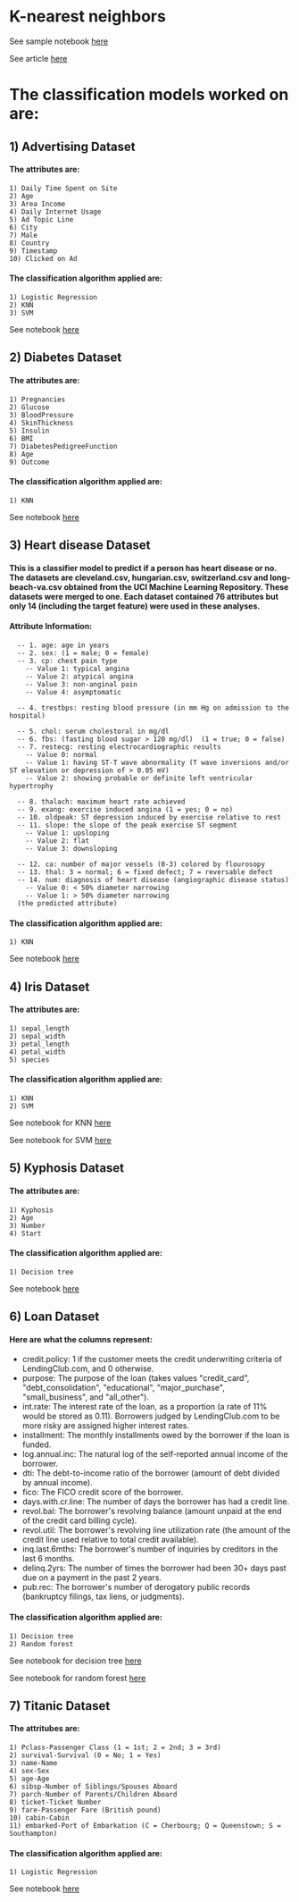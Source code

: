 # K-nearest neighbors
See sample notebook [here](https://github.com/jayashree8/Machine_learning_supervised_models/blob/master/Regression%20models/LinearRegression.ipynb)

See article [here](https://jayashree8.medium.com/grouping-classes-using-k-nearest-neighbors-algorithm-python-81f04f0a1fba)


# The classification models worked on are:

## 1) Advertising Dataset

#### The attributes are:

    1) Daily Time Spent on Site    
    2) Age    
    3) Area Income    
    4) Daily Internet Usage    
    5) Ad Topic Line    
    6) City    
    7) Male    
    8) Country    
    9) Timestamp    
    10) Clicked on Ad
    
#### The classification algorithm applied are:

    1) Logistic Regression    
    2) KNN    
    3) SVM
    
See notebook [here](https://github.com/jayashree8/Machine_learning_supervised_models/blob/master/Classification%20models/Advertising%20logistic%20reg%2C%20SVM%20and%20KNN/Advertising%20LogisticRegression%20KNN%20SVM.ipynb)

## 2) Diabetes Dataset

#### The attributes are:

    1) Pregnancies                 
    2) Glucose                     
    3) BloodPressure               
    4) SkinThickness               
    5) Insulin                     
    6) BMI                        
    7) DiabetesPedigreeFunction    
    8) Age                         
    9) Outcome   
    
#### The classification algorithm applied are:

    1) KNN
    
See notebook [here](https://github.com/jayashree8/Machine_learning_supervised_models/blob/master/Classification%20models/Diabetes%20KNN/diabetes%20KNN.ipynb)

## 3) Heart disease Dataset

#### This is a classifier model to predict if a person has heart disease or no. The datasets are cleveland.csv, hungarian.csv, switzerland.csv and long-beach-va.csv obtained from the UCI Machine Learning Repository. These datasets were merged to one. Each dataset contained 76 attributes but only 14 (including the target feature) were used in these analyses.

#### Attribute Information:
   
      -- 1. age: age in years    
      -- 2. sex: (1 = male; 0 = female) 
      -- 3. cp: chest pain type
        -- Value 1: typical angina
        -- Value 2: atypical angina
        -- Value 3: non-anginal pain
        -- Value 4: asymptomatic
      
      -- 4. trestbps: resting blood pressure (in mm Hg on admission to the hospital)

      -- 5. chol: serum cholestoral in mg/dl     
      -- 6. fbs: (fasting blood sugar > 120 mg/dl)  (1 = true; 0 = false)     
      -- 7. restecg: resting electrocardiographic results
        -- Value 0: normal
        -- Value 1: having ST-T wave abnormality (T wave inversions and/or ST elevation or depression of > 0.05 mV)
        -- Value 2: showing probable or definite left ventricular hypertrophy

      -- 8. thalach: maximum heart rate achieved
      -- 9. exang: exercise induced angina (1 = yes; 0 = no)    
      -- 10. oldpeak: ST depression induced by exercise relative to rest   
      -- 11. slope: the slope of the peak exercise ST segment
        -- Value 1: upsloping
        -- Value 2: flat
        -- Value 3: downsloping

      -- 12. ca: number of major vessels (0-3) colored by flourosopy        
      -- 13. thal: 3 = normal; 6 = fixed defect; 7 = reversable defect      
      -- 14. num: diagnosis of heart disease (angiographic disease status)
        -- Value 0: < 50% diameter narrowing
        -- Value 1: > 50% diameter narrowing
      (the predicted attribute)
    
#### The classification algorithm applied are:

    1) KNN
    
See notebook [here](https://github.com/jayashree8/Machine_learning_supervised_models/blob/master/Classification%20models/Heart%20disease%20KNN/heart_disease_uci.ipynb)

## 4) Iris Dataset

#### The attributes are:

    1) sepal_length    
    2) sepal_width    
    3) petal_length    
    4) petal_width    
    5) species 
    
#### The classification algorithm applied are:

    1) KNN    
    2) SVM
    
See notebook for KNN [here](https://github.com/jayashree8/Machine_learning_supervised_models/blob/master/Classification%20models/Iris%20KNN/Iris%20KNN.ipynb)

See notebook for SVM [here](https://github.com/jayashree8/Machine_learning_supervised_models/blob/master/Classification%20models/Iris%20SVM/SVM-Iris.ipynb)

## 5) Kyphosis Dataset

#### The attributes are:

    1) Kyphosis   
    2) Age    
    3) Number    
    4) Start
    
#### The classification algorithm applied are:

    1) Decision tree
    
See notebook [here](https://github.com/jayashree8/Machine_learning_supervised_models/blob/master/Classification%20models/Kyphosis%20decision%20tree/kyphosis%20decision%20tree.ipynb)

## 6) Loan Dataset

#### Here are what the columns represent:

* credit.policy: 1 if the customer meets the credit underwriting criteria of LendingClub.com, and 0 otherwise.
* purpose: The purpose of the loan (takes values "credit_card", "debt_consolidation", "educational", "major_purchase", "small_business", and "all_other").
* int.rate: The interest rate of the loan, as a proportion (a rate of 11% would be stored as 0.11). Borrowers judged by LendingClub.com to be more risky are assigned higher interest rates.
* installment: The monthly installments owed by the borrower if the loan is funded.
* log.annual.inc: The natural log of the self-reported annual income of the borrower.
* dti: The debt-to-income ratio of the borrower (amount of debt divided by annual income).
* fico: The FICO credit score of the borrower.
* days.with.cr.line: The number of days the borrower has had a credit line.
* revol.bal: The borrower's revolving balance (amount unpaid at the end of the credit card billing cycle).
* revol.util: The borrower's revolving line utilization rate (the amount of the credit line used relative to total credit available).
* inq.last.6mths: The borrower's number of inquiries by creditors in the last 6 months.
* delinq.2yrs: The number of times the borrower had been 30+ days past due on a payment in the past 2 years.
* pub.rec: The borrower's number of derogatory public records (bankruptcy filings, tax liens, or judgments).
    
#### The classification algorithm applied are:

    1) Decision tree    
    2) Random forest
    
See notebook for decision tree [here](https://github.com/jayashree8/Machine_learning_supervised_models/blob/master/Classification%20models/Loan%20decision%20tree/Decision%20Trees%20Project%20.ipynb)

See notebook for random forest [here](https://github.com/jayashree8/Machine_learning_supervised_models/blob/master/Classification%20models/Loan%20random%20forest/loan%20data%20decision%20tree%20random%20forest.ipynb)

## 7) Titanic Dataset

#### The attritubes are:

    1) Pclass-Passenger Class (1 = 1st; 2 = 2nd; 3 = 3rd)
    2) survival-Survival (0 = No; 1 = Yes)
    3) name-Name
    4) sex-Sex
    5) age-Age
    6) sibsp-Number of Siblings/Spouses Aboard
    7) parch-Number of Parents/Children Aboard
    8) ticket-Ticket Number
    9) fare-Passenger Fare (British pound)
    10) cabin-Cabin
    11) embarked-Port of Embarkation (C = Cherbourg; Q = Queenstown; S = Southampton)
    
#### The classification algorithm applied are:

    1) Logistic Regression
    
See notebook [here](https://github.com/jayashree8/Machine_learning_supervised_models/blob/master/Classification%20models/Titanic%20logistic%20reg/Titanic%20logistic%20regression.ipynb)